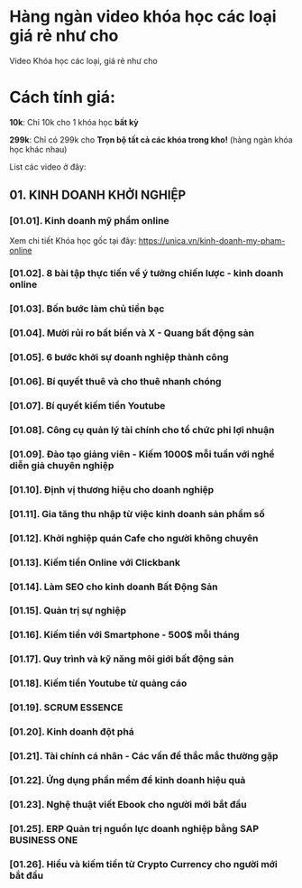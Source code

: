 # Hàng ngàn video khóa học các loại giá rẻ như cho
Video Khóa học các loại, giá rẻ như cho

# Cách tính giá:

**10k**: Chỉ 10k cho 1 khóa học **bất kỳ**

**299k**: Chỉ có 299k cho **Trọn bộ tất cả các khóa trong kho!** (hàng ngàn khóa học khác nhau)

List các video ở đây:

## 01. KINH DOANH KHỞI NGHIỆP


###  [01.01]. Kinh doanh mỹ phẩm online
Xem chi tiết Khóa học gốc tại đây: https://unica.vn/kinh-doanh-my-pham-online

###  [01.02]. 8 bài tập thực tiến về ý tưởng chiến lược - kinh doanh online
###  [01.03]. Bốn bước làm chủ tiền bạc
###  [01.04]. Mười rủi ro bất biến và X - Quang bất động sản
###  [01.05]. 6 bước khởi sự doanh nghiệp thành công
###  [01.06]. Bí quyết thuê và cho thuê nhanh chóng
###  [01.07]. Bí quyết kiếm tiền Youtube
###  [01.08]. Công cụ quản lý tài chính cho tổ chức phi lợi nhuận
###  [01.09]. Đào tạo giảng viên - Kiếm 1000$ mỗi tuần với nghề diễn giả chuyên nghiệp
###  [01.10]. Định vị thương hiệu cho doanh nghiệp
###  [01.11]. Gia tăng thu nhập từ việc kinh doanh sản phẩm số
###  [01.12]. Khởi nghiệp quán Cafe cho người không chuyên
###  [01.13]. Kiếm tiền Online với Clickbank
###  [01.14]. Làm SEO cho kinh doanh Bất Động Sản
###  [01.15]. Quản trị sự nghiệp
###  [01.16]. Kiếm tiền với Smartphone - 500$ mỗi tháng
###  [01.17]. Quy trình và kỹ năng môi giới bất động sản
###  [01.18]. Kiếm tiền Youtube từ quảng cáo
###  [01.19]. SCRUM ESSENCE
###  [01.20]. Kinh doanh đột phá
###  [01.21]. Tài chính cá nhân - Các vấn đề thắc mắc thường gặp
###  [01.22]. Ứng dụng phần mềm để kinh doanh hiệu quả
###  [01.23]. Nghệ thuật viết Ebook cho người mới bắt đầu
###  [01.25]. ERP Quản trị nguồn lực doanh nghiệp bằng SAP BUSINESS ONE
###  [01.26]. Hiểu và kiếm tiền từ Crypto Currency cho người mới bắt đầu
